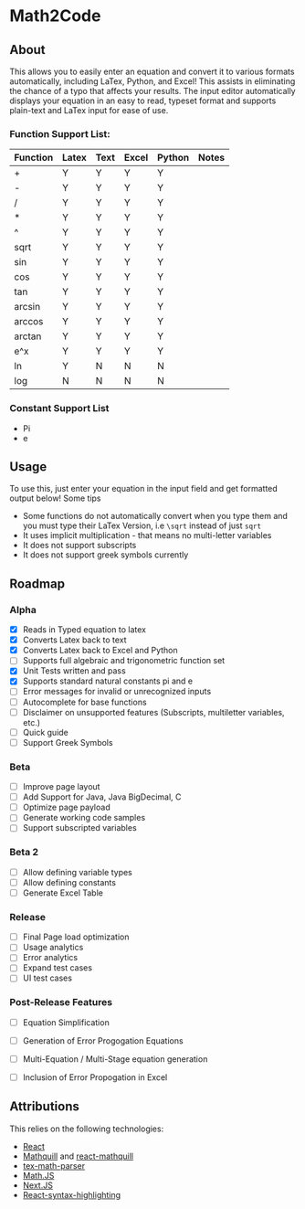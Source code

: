 # Math2Code
## About
This allows you to easily enter an equation and convert it to various formats automatically, including LaTex, Python, and Excel! This assists in eliminating the chance of a typo that affects your results. The input editor automatically displays your equation in an easy to read, typeset format and supports plain-text and LaTex input for ease of use.

### Function Support List:

| Function | Latex | Text  | Excel | Python | Notes |
| -------- | ----- | ----  | ----  | ------ | ----- |
| +        | Y     | Y     | Y     | Y      |       |
| -        | Y     | Y     | Y     | Y      |       |
| /        | Y     | Y     | Y     | Y      |       |
| *        | Y     | Y     | Y     | Y      |       |
| ^        | Y     | Y     | Y     | Y      |       |
| sqrt     | Y     | Y     | Y     | Y      |       |
| sin      | Y     | Y     | Y     | Y      |       |
| cos      | Y     | Y     | Y     | Y      |       |
| tan      | Y     | Y     | Y     | Y      |       |
| arcsin   | Y     | Y     | Y     | Y      |       |
| arccos   | Y     | Y     | Y     | Y      |       |
| arctan   | Y     | Y     | Y     | Y      |       |
| e^x      | Y     | Y     | Y     | Y      |       |
| ln       | Y     | N     | N     | N      |       |
| log      | N     | N     | N     | N      |       |

### Constant Support List
 - Pi
 - e
## Usage
To use this, just enter your equation in the input field and get formatted output below! Some tips
 - Some functions do not automatically convert when you type them and you must type their LaTex Version, i.e `\sqrt` instead of just `sqrt`
 - It uses implicit multiplication - that means no multi-letter variables 
 - It does not support subscripts
 - It does not support greek symbols currently

## Roadmap
### Alpha
- [X] Reads in Typed equation to latex
- [X] Converts Latex back to text
- [X] Converts Latex back to Excel and Python
- [ ] Supports full algebraic and trigonometric function set
- [X] Unit Tests written and pass
- [X] Supports standard natural constants pi and e
- [ ] Error messages for invalid or unrecognized inputs
- [ ] Autocomplete for base functions
- [ ] Disclaimer on unsupported features (Subscripts, multiletter variables, etc.)
- [ ] Quick guide
- [ ] Support Greek Symbols

### Beta
- [ ] Improve page layout
- [ ] Add Support for Java, Java BigDecimal, C
- [ ] Optimize page payload
- [ ] Generate working code samples
- [ ] Support subscripted variables

### Beta 2
- [ ] Allow defining variable types
- [ ] Allow defining constants
- [ ] Generate Excel Table

### Release
- [ ] Final Page load optimization
- [ ] Usage analytics
- [ ] Error analytics
- [ ] Expand test cases
- [ ] UI test cases

### Post-Release Features
- [ ] Equation Simplification
- [ ] Generation of Error Progogation Equations
- [ ] Multi-Equation / Multi-Stage equation generation
- [ ] Inclusion of Error Propogation in Excel


## Attributions
This relies on the following technologies:
 - [React](https://react.dev/)
 - [Mathquill](http://mathquill.com/) and [react-mathquill](https://github.com/viktorstrate/react-mathquill)
 - [tex-math-parser](https://github.com/davidtranhq/tex-math-parser)
 - [Math.JS](https://mathjs.org/)
 - [Next.JS](https://nextjs.org/)
 - [React-syntax-highlighting](https://github.com/react-syntax-highlighter/react-syntax-highlighter)
